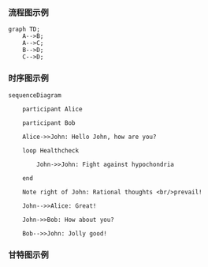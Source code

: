 ### 流程图示例

```mermaid
graph TD;
    A-->B;
    A-->C;
    B-->D;
    C-->D;
```

### 时序图示例

```mermaid
sequenceDiagram

    participant Alice

    participant Bob

    Alice->>John: Hello John, how are you?

    loop Healthcheck

        John->>John: Fight against hypochondria

    end

    Note right of John: Rational thoughts <br/>prevail!

    John-->>Alice: Great!

    John->>Bob: How about you?

    Bob-->>John: Jolly good!

```

### 甘特图示例

```mermaid

```




